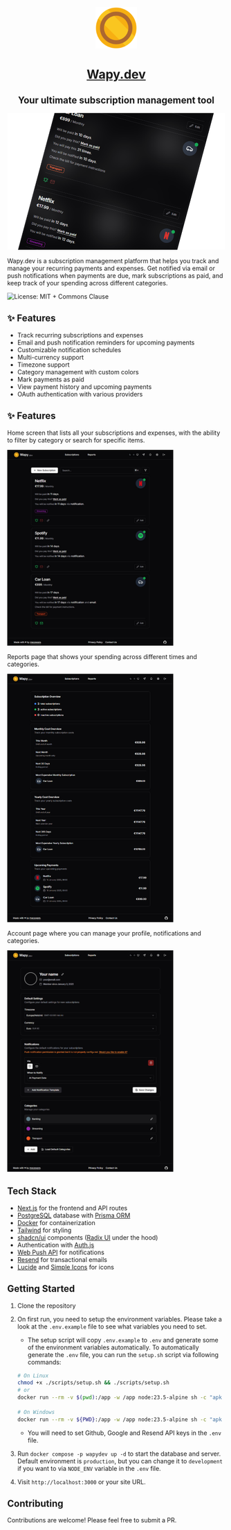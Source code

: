 <div align="center">
  <img src="./public/icon.png" alt="Logo" width="96"/>
  <h1><strong><a href="https://www.wapy.dev" target="_blank">Wapy.dev</a></strong></h1>
  <h2><strong>Your ultimate subscription management tool</strong></h2>
  <img src="./public/images/banner.png" alt="Banner" width="768px" />
</div>

Wapy.dev is a subscription management platform that helps you track and manage your recurring payments and expenses. Get notified via email or push notifications when payments are due, mark subscriptions as paid, and keep track of your spending across different categories.

![License: MIT + Commons Clause](https://img.shields.io/badge/License-MIT%20%2B%20Commons%20Clause-blue.svg)

## ✨ Features

- Track recurring subscriptions and expenses
- Email and push notification reminders for upcoming payments
- Customizable notification schedules
- Multi-currency support
- Timezone support
- Category management with custom colors
- Mark payments as paid
- View payment history and upcoming payments
- OAuth authentication with various providers

## ✨ Features

Home screen that lists all your subscriptions and expenses, with the ability to filter by category or search for specific items.

<img src="./media/screenshots/home-screen.jpg" alt="Banner" width="384px" />

Reports page that shows your spending across different times and categories.

<img src="./media/screenshots/reports-screen.jpg" alt="Banner" width="384px" />

Account page where you can manage your profile, notifications and categories.

<img src="./media/screenshots/account-screen.jpg" alt="Banner" width="384px" />

## Tech Stack

- [Next.js](https://nextjs.org/) for the frontend and API routes
- [PostgreSQL](https://www.postgresql.org/) database with [Prisma ORM](https://www.prisma.io/)
- [Docker](https://www.docker.com/) for containerization
- [Tailwind](https://tailwindcss.com/) for styling
- [shadcn/ui](https://ui.shadcn.com/) components ([Radix UI](https://www.radix-ui.com/) under the hood)
- Authentication with [Auth.js](https://authjs.dev/)
- [Web Push API](https://developer.mozilla.org/en-US/docs/Web/API/Web_Push_API) for notifications
- [Resend](https://resend.com/) for transactional emails
- [Lucide](https://lucide.dev/) and [Simple Icons](https://simpleicons.org/) for icons

## Getting Started

1. Clone the repository

1. On first run, you need to setup the environment variables. Please take a look
at the `.env.example` file to see what variables you need to set.

    - The setup script will copy `.env.example` to `.env` and generate some of the
environment variables automatically. To automatically generate the `.env` file, you can run the `setup.sh` script via following commands:

    ```bash
    # On Linux
    chmod +x ./scripts/setup.sh && ./scripts/setup.sh
    # or
    docker run --rm -v $(pwd):/app -w /app node:23.5-alpine sh -c "apk add --no-cache openssl su-exec && su-exec $(id -u):$(id -g) ./scripts/setup.sh"

    # On Windows
    docker run --rm -v ${PWD}:/app -w /app node:23.5-alpine sh -c "apk add --no-cache openssl && ./scripts/setup.sh"
    ```

    - You will need to set Github, Google and Resend API keys in the `.env` file.

1. Run `docker compose -p wapydev up -d` to start the database and server. Default environment is `production`, but you can change it to `development` if you want to via `NODE_ENV` variable in the `.env` file.

1. Visit `http://localhost:3000` or your site URL.

## Contributing

Contributions are welcome! Please feel free to submit a PR.

